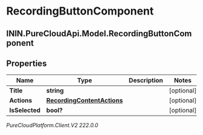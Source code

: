 # RecordingButtonComponent

## ININ.PureCloudApi.Model.RecordingButtonComponent

## Properties

|Name | Type | Description | Notes|
|------------ | ------------- | ------------- | -------------|
| **Title** | **string** |  | [optional] |
| **Actions** | [**RecordingContentActions**](RecordingContentActions) |  | [optional] |
| **IsSelected** | **bool?** |  | [optional] |



_PureCloudPlatform.Client.V2 222.0.0_

